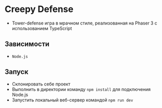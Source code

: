 # Creepy Defense
- Tower-defense игра в мрачном стиле, реализованная на Phaser 3 с использованием TypeScript

## Зависимости
* `Node.js`

## Запуск
* Склонировать себе проект
* Выполнить в директории команду `npm install` для подключения Node.js
* Запустить локальный веб-сервер командой `npm run dev`
